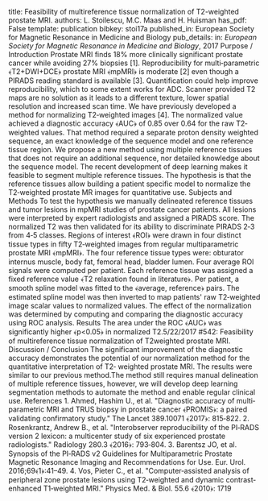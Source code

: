 title: Feasibility of multireference tissue normalization of T2-weighted prostate MRI.
authors: L. Stoilescu, M.C. Maas and H. Huisman
has_pdf: False
template: publication
bibkey: stoi17a
published_in: European Society for Magnetic Resonance in Medicine and Biology
pub_details: in: <i>European Society for Magnetic Resonance in Medicine and Biology</i>, 2017
Purpose / Introduction Prostate MRI finds 18% more clinically significant prostate cancer while avoiding 27% biopsies [1]. Reproducibility for multi‐parametric ﴾T2+DWI+DCE﴿ prostate MRI ﴾mpMRI﴿ is moderate [2] even though a PIRADS reading standard is available [3]. Quantification could help improve reproducibility, which to some extent works for ADC. Scanner provided T2 maps are no solution as it leads to a different texture, lower spatial resolution and increased scan time. We have previously developed a method for normalizing T2‐weighted images [4]. The normalized value achieved a diagnostic accuracy ﴾AUC﴿ of 0.85 over 0.64 for the raw T2‐weighted values. That method required a separate proton density weighted sequence, an exact knowledge of the sequence model and one reference tissue region. We propose a new method using multiple reference tissues that does not require an additional sequence, nor detailed knowledge about the sequence model. The recent development of deep learning makes it feasible to segment multiple reference tissues. The hypothesis is that the reference tissues allow building a patient specific model to normalize the T2‐weighted prostate MR images for quantitative use. Subjects and Methods To test the hypothesis we manually delineated reference tissues and tumor lesions in mpMRI studies of prostate cancer patients. All lesions were interpreted by expert radiologists and assigned a PIRADS score. The normalized T2 was then validated for its ability to discriminate PIRADS 2‐3 from 4‐5 classes. Regions of interest ﴾ROI﴿ were drawn in four distinct tissue types in fifty T2‐weighted images from regular multiparametric prostate MRI ﴾mpMRI﴿. The four reference tissue types were: obturator internus muscle, body fat, femoral head, bladder lumen. Four average ROI signals were computed per patient. Each reference tissue was assigned a fixed reference value ﴾T2 relaxation found in literature﴿. Per patient, a smooth spline model was fitted to the ﴾average, reference﴿ pairs. The estimated spline model was then inverted to map patients' raw T2‐weighted image scalar values to normalized values. The effect of the normalization was determined by computing and comparing the diagnostic accuracy using ROC analysis. Results The area under the ROC ﴾AUC﴿ was significantly higher ﴾p<0.05﴿ in normalized T2.5/22/2017 #542: Feasibility of multireference tissue normalization of T2­weighted prostate MRI.  Discussion / Conclusion The significant improvement of the diagnostic accuracy demonstrates the potential of our normalization method for the quantitative interpretation of T2‐ weighted prostate MRI. The results were similar to our previous method.The method still requires manual delineation of multiple reference tissues, however, we will develop deep learning segmentation methods to automate the method and enable regular clinical use. References 1. Ahmed, Hashim U., et al. "Diagnostic accuracy of multi‐parametric MRI and TRUS biopsy in prostate cancer ﴾PROMIS﴿: a paired validating confirmatory study." The Lancet 389.10071 ﴾2017﴿: 815‐822. 2. Rosenkrantz, Andrew B., et al. "Interobserver reproducibility of the PI‐RADS version 2 lexicon: a multicenter study of six experienced prostate radiologists." Radiology 280.3 ﴾2016﴿: 793‐804. 3. Barentsz JO, et al. Synopsis of the PI‐RADS v2 Guidelines for Multiparametric Prostate Magnetic Resonance Imaging and Recommendations for Use. Eur. Urol. 2016;69﴾1﴿:41–49. 4. Vos, Pieter C., et al. "Computer‐assisted analysis of peripheral zone prostate lesions using T2‐weighted and dynamic contrast‐enhanced T1‐weighted MRI." Physics Med. & Biol. 55.6 ﴾2010﴿: 1719

